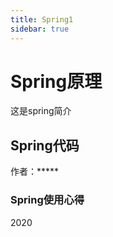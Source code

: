 ```yaml
---
title: Spring1
sidebar: true
---
```


# Spring原理

这是spring简介

## Spring代码

作者：*****

### Spring使用心得

2020